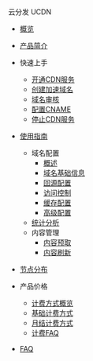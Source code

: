 <div class="sidebar_title icon__ucdn"> 云分发 UCDN</div>

* [概览](cdn/ucdn/overview)   
* [产品简介](cdn/ucdn/intro)    
*  快速上手    
    * [开通CDN服务](cdn/ucdn/quick/open)
    * [创建加速域名](cdn/ucdn/quick/create)
    * [域名审核](cdn/ucdn/quick/check)
    * [配置CNAME](cdn/ucdn/quick/cname)
    * [停止CDN服务](cdn/ucdn/quick/stop)       
* [使用指南](cdn/ucdn/guide)    
    * 域名配置
      * [概述](cdn/ucdn/domain/domain1)
      * [域名基础信息](cdn/ucdn/domain/basic)
      * [回源配置](cdn/ucdn/domain/config/config)      
      * [访问控制](cdn/ucdn/domain/config/control)  
      * [缓存配置](cdn/ucdn/domain/config/cache)   
      * [高级配置](cdn/ucdn/domain/config/more)      
    * [统计分析 ](cdn/ucdn/statistics/flow) 
    * 内容管理 
      * [内容预取](cdn/ucdn/content/prefetch)   
      * [内容刷新](cdn/ucdn/content/refresh)         
* [节点分布](cdn/ucdn/node)   
* 产品价格    
    * [计费方式概览](cdn/ucdn/charge/type)
    * [基础计费方式](cdn/ucdn/charge/flowday)
    * [月结计费方式](cdn/ucdn/charge/month)
    * [计费FAQ](cdn/ucdn/charge/faq)	    
* [FAQ](cdn/ucdn/faq)
  
  ​    


​    

